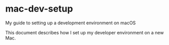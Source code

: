 # mac-dev-setup
My guide to setting up a development environment on macOS

This document describes how I set up my developer environment on a new Mac.